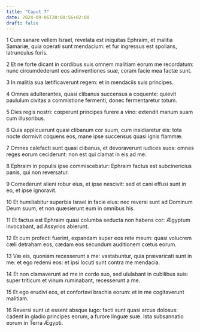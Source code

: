 ```yaml
---
title: "Caput 7"
date: 2024-09-06T20:00:56+02:00
draft: false
---
```



1 Cum sanare vellem Israel, revelata est iniquitas Ephraim, et malitia Samariæ, quia operati sunt mendacium: et fur ingressus est spolians, latrunculus foris.

2 Et ne forte dicant in cordibus suis omnem malitiam eorum me recordatum: nunc circumdederunt eos adinventiones suæ, coram facie mea factæ sunt.

3 In malitia sua lætificaverunt regem: et in mendaciis suis principes.

4 Omnes adulterantes, quasi clibanus succensus a coquente: quievit paululum civitas a commistione fermenti, donec fermentaretur totum.

5 Dies regis nostri: cœperunt principes furere a vino: extendit manum suam cum illusoribus.

6 Quia applicuerunt quasi clibanum cor suum, cum insidiaretur eis: tota nocte dormivit coquens eos, mane ipse succensus quasi ignis flammæ.

7 Omnes calefacti sunt quasi clibanus, et devoraverunt iudices suos: omnes reges eorum ceciderunt: non est qui clamat in eis ad me.

8 Ephraim in populis ipse commiscebatur: Ephraim factus est subcinericius panis, qui non reversatur.

9 Comederunt alieni robur eius, et ipse nescivit: sed et cani effusi sunt in eo, et ipse ignoravit.

10 Et humiliabitur superbia Israel in facie eius: nec reversi sunt ad Dominum Deum suum, et non quæsierunt eum in omnibus his.

11 Et factus est Ephraim quasi columba seducta non habens cor: Ægyptum invocabant, ad Assyrios abierunt.

12 Et cum profecti fuerint, expandam super eos rete meum: quasi volucrem cæli detraham eos, cædam eos secundum auditionem cœtus eorum.

13 Væ eis, quoniam recesserunt a me: vastabuntur, quia prævaricati sunt in me: et ego redemi eos: et ipsi locuti sunt contra me mendacia.

14 Et non clamaverunt ad me in corde suo, sed ululabant in cubilibus suis: super triticum et vinum ruminabant, recesserunt a me.

15 Et ego erudivi eos, et confortavi brachia eorum: et in me cogitaverunt malitiam.

16 Reversi sunt ut essent absque iugo: facti sunt quasi arcus dolosus: cadent in gladio principes eorum, a furore linguæ suæ. Ista subsannatio eorum in Terra Ægypti.

